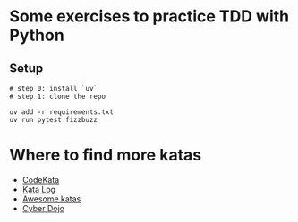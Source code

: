 # Some exercises to practice TDD with Python

## Setup

```
# step 0: install `uv`
# step 1: clone the repo

uv add -r requirements.txt
uv run pytest fizzbuzz
```

# Where to find more katas

- [CodeKata](http://codekata.com/)
- [Kata Log](https://kata-log.rocks/)
- [Awesome katas](https://github.com/gamontal/awesome-katas)
- [Cyber Dojo](https://cyber-dojo.org/)

